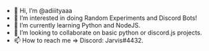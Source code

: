 - 👋 Hi, I’m @adiiityaaa
- 👀 I’m interested in doing Random Experiments and Discord Bots!
- 🌱 I’m currently learning Python and NodeJS.
- 💞️ I’m looking to collaborate on basic python or discord.js projects.
- 📫 How to reach me => Discord: Jarvis#4432.

<!---
adiiityaaa/adiiityaaa is a ✨ special ✨ repository because its `README.md` (this file) appears on your GitHub profile.
You can click the Preview link to take a look at your changes.
--->
